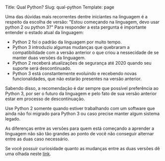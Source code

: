 Title: Qual Python?
Slug: qual-python
Template: page

Uma das dúvidas mais recorrentes dentre iniciantes na linguagem é a respeito da escolha de versão: "Estou começando na linguagem, devo usar python 2 ou python 3?" Para responder a esta pergunta é importante entender o estado atual da linguagem:

- Python 2 foi o padrão da linguagem por muito tempo.
- Python 3 introduziu algumas mudanças que quebraram a compatibilidade com a versão anterior o que criou a nessecidade de se manter duas versões da linguagem.
- Python 2 receberá atualizações de segurança até 2020 quando seu suporte será descontinuado.
- Python 3 está constantemente evoluindo e recebendo novas funcionalidades, que não estarão presentes na versão anterior.

Sabendo disso, a recomendação é dar sempre que possível preferência ao Python 3, por ser o futuro da linguagem e pelo fato de sua versão anterior estar em processo de descontinuação.

Use Python 2 somente quando estiver trabalhando com um software que ainda não foi migrado para Python 3 ou caso precise manter algum sistema legado.

As diferenças entre as versões para quem está começando a aprender a linguagem não são tão grandes ao ponto de você não conseguir alternar entre as duas caso necessário.

Se você possuir curiosidade quanto as mudanças entre as duas versões dê uma olhada neste [link](https://docs.python.org/3.0/whatsnew/3.0.html).
